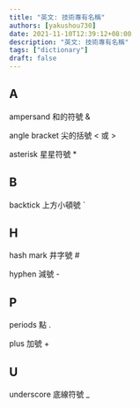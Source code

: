 ```yaml
---
title: "英文: 技術專有名稱"
authors: [yakushou730]
date: 2021-11-10T12:39:12+08:00
description: "英文: 技術專有名稱"
tags: ["dictionary"]
draft: false
---
```


## A
ampersand 和的符號 &

angle bracket 尖的括號 < 或 >

asterisk 星星符號 *

## B
backtick 上方小頓號 `

## H

hash mark 井字號 #

hyphen 減號 -

## P
periods 點 .

plus 加號 +

## U
underscore 底線符號 _
